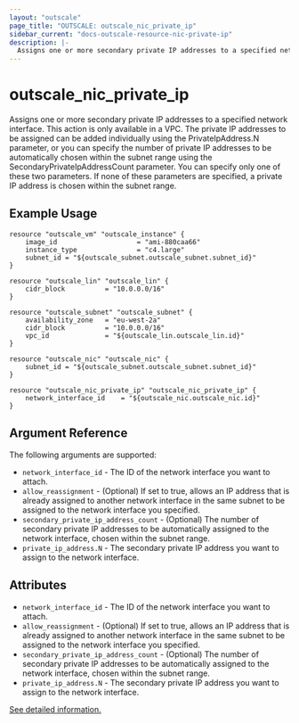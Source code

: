 ```yaml
---
layout: "outscale"
page_title: "OUTSCALE: outscale_nic_private_ip"
sidebar_current: "docs-outscale-resource-nic-private-ip"
description: |-
  Assigns one or more secondary private IP addresses to a specified network interface.
---
```


# outscale_nic_private_ip

Assigns one or more secondary private IP addresses to a specified network interface.
This action is only available in a VPC.
The private IP addresses to be assigned can be added individually using the PrivateIpAddress.N parameter, or you can specify the number of private IP addresses to be automatically chosen within the subnet range using the SecondaryPrivateIpAddressCount parameter. You can specify only one of these two parameters. If none of these parameters are specified, a private IP address is chosen within the subnet range.

## Example Usage

```hcl
resource "outscale_vm" "outscale_instance" {
    image_id                    = "ami-880caa66"
    instance_type               = "c4.large"
    subnet_id = "${outscale_subnet.outscale_subnet.subnet_id}"
}

resource "outscale_lin" "outscale_lin" {
    cidr_block          = "10.0.0.0/16"
}

resource "outscale_subnet" "outscale_subnet" {
    availability_zone   = "eu-west-2a"
    cidr_block          = "10.0.0.0/16"
    vpc_id              = "${outscale_lin.outscale_lin.id}"
}

resource "outscale_nic" "outscale_nic" {
    subnet_id = "${outscale_subnet.outscale_subnet.subnet_id}"
}

resource "outscale_nic_private_ip" "outscale_nic_private_ip" {
    network_interface_id    = "${outscale_nic.outscale_nic.id}"
}
```

## Argument Reference

The following arguments are supported:

* `network_interface_id` - The ID of the network interface you want to attach.
* `allow_reassignment` - (Optional) If set to true, allows an IP address that is already assigned   to another network interface in the same subnet to be assigned to the network interface you     specified.
* `secondary_private_ip_address_count` - (Optional) The number of secondary private IP addresses to be automatically assigned to the network interface, chosen within the subnet range.
* `private_ip_address.N` - The secondary private IP address you want to assign to the network interface.

## Attributes

* `network_interface_id` - The ID of the network interface you want to attach.
* `allow_reassignment` - (Optional) If set to true, allows an IP address that is already assigned   to another network interface in the same subnet to be assigned to the network interface you     specified.
* `secondary_private_ip_address_count` - (Optional) The number of secondary private IP addresses to be automatically assigned to the network interface, chosen within the subnet range.
* `private_ip_address.N` - The secondary private IP address you want to assign to the network interface.

[See detailed information.](http://docs.outscale.com/api_fcu/operations/Action_AssignPrivateIpAddresses_get.html#_api_fcu-action_assignprivateipaddresses_get)
